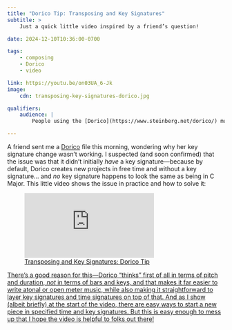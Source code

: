 ```yaml
---
title: "Dorico Tip: Transposing and Key Signatures"
subtitle: >
    Just a quick little video inspired by a friend’s question!

date: 2024-12-10T10:36:00-0700

tags:
    - composing
    - Dorico
    - video

link: https://youtu.be/on03UA_6-Jk
image:
    cdn: transposing-key-signatures-dorico.jpg

qualifiers:
    audience: |
        People using the [Dorico](https://www.steinberg.net/dorico/) music notation software, particularly people still getting the hang of how Dorico “thinks” about things like key signatures.

---
```


A friend sent me a [Dorico][d] file this morning, wondering why her key signature change wasn’t working. I suspected (and soon confirmed) that the issue was that it didn’t initially *have* a key signature—because by default, Dorico creates new projects in free time and without a key signature… and *no* key signature happens to look the same as being in C Major. This little video shows the issue in practice and how to solve it:

[d]: https://www.steinberg.net/dorico/

<figure class='embed'>

<div class='embed__wrapper'>

<iframe class='embed__content' src="https://www.youtube.com/embed/on03UA_6-Jk" title="YouTube video player" frameborder="0" allow="accelerometer; autoplay; clipboard-write; encrypted-media; gyroscope; picture-in-picture; web-share" allowfullscreen></iframe>

</div>

<figcaption><a href="{{link}}">Transposing and Key Signatures: Dorico Tip</figcaption>

</figure>

There’s a good reason for this—Dorico “thinks” first of all in terms of pitch and duration, *not* in terms of bars and keys, and that makes it far easier to write atonal or open meter music, while also making it straightforward to layer key signatures and time signatures on top of that. And as I show (albeit briefly) at the start of the video, there are easy ways to start a new piece in specified time and key signatures. But this is easy enough to mess up that I hope the video is helpful to folks out there!

